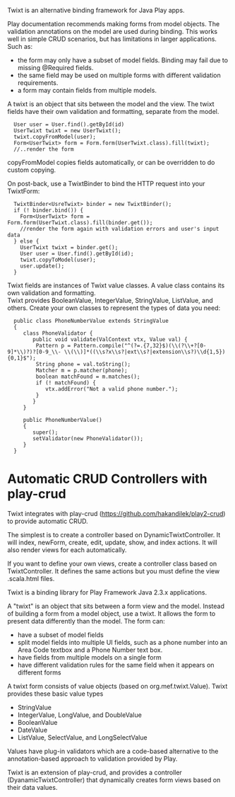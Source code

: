 
Twixt is an alternative binding framework for Java Play apps.

Play documentation recommends making forms from model objects.  The validation annotations on the model are used
during binding.  This works well in simple CRUD scenarios, but has limitations in larger applications.  Such as:

   * the form may only have a subset of model fields.  Binding may fail due to missing @Required fields.
   * the same field may be used on multiple forms with different validation requirements.
   * a form may contain fields from multiple models.

A twixt is an object that sits between the model and the view.  The twixt fields have their own validation and formatting, separate
 from the model.

      User user = User.find().getById(id)
      UserTwixt twixt = new UserTwixt();
      twixt.copyFromModel(user);
      Form<UserTwixt> form = Form.form(UserTwixt.class).fill(twixt);
      //..render the form

copyFromModel copies fields automatically, or can be overridden to do custom copying.

On post-back, use a TwixtBinder to bind the HTTP request into your TwixtForm:

      TwixtBinder<UsreTwixt> binder = new TwixtBinder();
      if (! binder.bind()) {
        Form<UserTwixt> form = Form.form(UserTwixt.class).fill(binder.get());
        //render the form again with validation errors and user's input data
      } else {
        UserTwixt twixt = binder.get();
        User user = User.find().getById(id);
        twixt.copyToModel(user);
        user.update();
      }

 Twixt fields are instances of Twixt value classes.  A value class contains its own validation and formatting.  
 Twixt provides BooleanValue, IntegerValue, StringValue, ListValue, and others.
 Create your own classes to represent the types of data you need:

	  public class PhoneNumberValue extends StringValue
	  {
		 class PhoneValidator {
			public void validate(ValContext vtx, Value val) {
			 Pattern p = Pattern.compile("^(?=.{7,32}$)(\\(?\\+?[0-9]*\\)?)?[0-9_\\- \\(\\)]*((\\s?x\\s?|ext\\s?|extension\\s?)\\d{1,5}){0,1}$");  
			 String phone = val.toString();
			 Matcher m = p.matcher(phone);
			 boolean matchFound = m.matches();
			 if (! matchFound) {
				vtx.addError("Not a valid phone number.");
			 }
			}
		 }

		 public PhoneNumberValue()
		 {
			super();
			setValidator(new PhoneValidator());
		 }
	  }

# Automatic CRUD Controllers with play-crud
Twixt integrates with play-crud (https://github.com/hakandilek/play2-crud) to provide automatic CRUD.  

The simplest is to create a controller based
on DynamicTwixtController. It will index, newForm, create, edit, update, show, and index actions. It will also render
views for each automatically.

If you want to define your own views, create a controller class based on TwixtController. It defines the same actions but
you must define the view .scala.html files.


   
   
   
   
   
   
   
   
   
   
   
   
   
   
   
   

Twixt is a binding library for Play Framework Java 2.3.x applications.

A "twixt" is an object that sits between a form view and the model.  Instead of building a form from a model object, use a twixt.
It allows the form to present data differently than the model.  The form can:

 * have a subset of model fields
 * split model fields into multiple UI fields, such as a phone number into an Area Code textbox and a Phone Number text box.
 * have fields from multiple models on a single form
 * have different validation rules for the same field when it appears on different forms

A twixt form consists of value objects (based on org.mef.twixt.Value).  Twixt provides these basic value types

 * StringValue
 * IntegerValue, LongValue, and DoubleValue
 * BooleanValue
 * DateValue
 * ListValue, SelectValue, and LongSelectValue

Values have plug-in validators which are a code-based alternative to the annotation-based approach to validation provided by Play.
 
Twixt is an extension of play-crud, and provides a controller (DyanamicTwixtController) that dynamically creates form views based on their
data values.